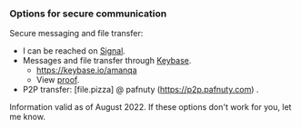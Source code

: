 
### Options for secure communication

Secure messaging and file transfer:
* I can be reached on [Signal](https://mshelton.medium.com/signal-for-beginners-c6b44f76a1f0). 
* Messages and file transfer through [Keybase](https://keybase.io/amanqa).
  * https://keybase.io/amanqa 
  * View [proof](https://gist.github.com/amanahuja/13c22589e385c8e871ddc1a8e08d3612). 
* P2P transfer: [file.pizza] @ pafnuty (https://p2p.pafnuty.com) . 

Information valid as of August 2022. If these options don't work for you, let me know. 
